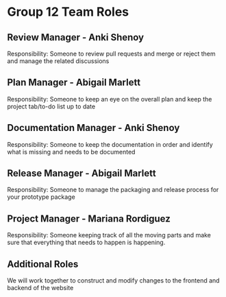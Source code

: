 # Group 12 Team Roles


## Review Manager - Anki Shenoy
Responsibility: Someone to review pull requests and merge or reject them and manage the related discussions

## Plan Manager - Abigail Marlett
Responsibility: Someone to keep an eye on the overall plan and keep the project tab/to-do list up to date

## Documentation Manager - Anki Shenoy
Responsibility: Someone to keep the documentation in order and identify what is missing and needs to be documented

## Release Manager - Abigail Marlett
Responsibility: Someone to manage the packaging and release process for your prototype package

## Project Manager - Mariana Rordiguez
Responsibility: Someone keeping track of all the moving parts and make sure that everything that needs to happen is happening.

## Additional Roles
We will work together to construct and modify changes to the frontend and backend of the website
